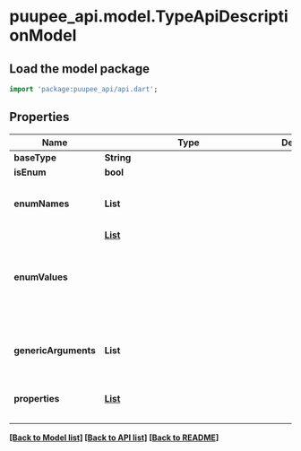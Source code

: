 # puupee_api.model.TypeApiDescriptionModel

## Load the model package
```dart
import 'package:puupee_api/api.dart';
```

## Properties
Name | Type | Description | Notes
------------ | ------------- | ------------- | -------------
**baseType** | **String** |  | [optional] 
**isEnum** | **bool** |  | [optional] 
**enumNames** | **List<String>** |  | [optional] [default to const []]
**enumValues** | [**List<Object>**](Object.md) |  | [optional] [default to const []]
**genericArguments** | **List<String>** |  | [optional] [default to const []]
**properties** | [**List<PropertyApiDescriptionModel>**](PropertyApiDescriptionModel.md) |  | [optional] [default to const []]

[[Back to Model list]](../README.md#documentation-for-models) [[Back to API list]](../README.md#documentation-for-api-endpoints) [[Back to README]](../README.md)


